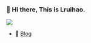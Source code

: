 ### 👋 Hi there, This is Lruihao. 

![](https://komarev.com/ghpvc/?username=Lruihao&color=ff69b4)

- :memo: [Blog]

[Blog]: https://lruihao.cn
